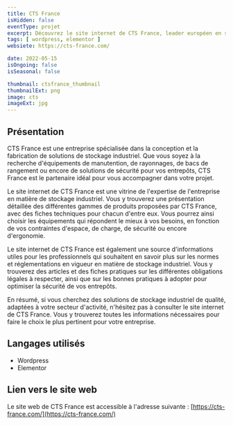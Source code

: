 ```yaml
---
title: CTS France
isHidden: false
eventType: projet
excerpt: Découvrez le site internet de CTS France, leader européen en solutions de stockage industriel, pour des solutions de qualité, adaptées à tous les secteurs d'activité.
tags: [ wordpress, elementor ]
websiete: https://cts-france.com/

date: 2022-05-15
isOngoing: false
isSeasonal: false

thumbnail: ctsfrance_thumbnail
thumbnailExt: png
image: cts
imageExt: jpg
---
```


## Présentation

CTS France est une entreprise spécialisée dans la conception et la fabrication de solutions de stockage industriel. Que
vous soyez à la recherche d'équipements de manutention, de rayonnages, de bacs de rangement ou encore de solutions de
sécurité pour vos entrepôts, CTS France est le partenaire idéal pour vous accompagner dans votre projet.

Le site internet de CTS France est une vitrine de l'expertise de l'entreprise en matière de stockage industriel. Vous y
trouverez une présentation détaillée des différentes gammes de produits proposées par CTS France, avec des fiches
techniques pour chacun d'entre eux. Vous pourrez ainsi choisir les équipements qui répondent le mieux à vos besoins, en
fonction de vos contraintes d'espace, de charge, de sécurité ou encore d'ergonomie.

Le site internet de CTS France est également une source d'informations utiles pour les professionnels qui souhaitent en
savoir plus sur les normes et réglementations en vigueur en matière de stockage industriel. Vous y trouverez des
articles et des fiches pratiques sur les différentes obligations légales à respecter, ainsi que sur les bonnes pratiques
à adopter pour optimiser la sécurité de vos entrepôts.

En résumé, si vous cherchez des solutions de stockage industriel de qualité, adaptées à votre secteur d'activité,
n'hésitez pas à consulter le site internet de CTS France. Vous y trouverez toutes les informations nécessaires pour
faire le choix le plus pertinent pour votre entreprise.

## Langages utilisés

- Wordpress
- Elementor

## Lien vers le site web

Le site web de CTS France est accessible à l'adresse suivante : [https://cts-france.com/](https://cts-france.com/)
